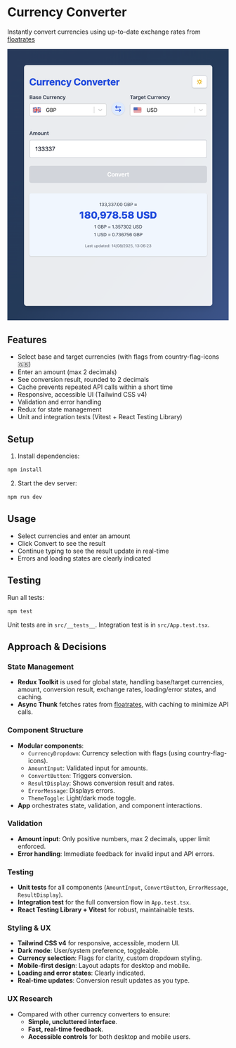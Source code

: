 
# Currency Converter

Instantly convert currencies using up-to-date exchange rates from [floatrates](http://floatrates.com)

![Screenshot](assets/screenshot.png)

## Features
- Select base and target currencies (with flags from country-flag-icons 🇬🇧)
- Enter an amount (max 2 decimals)
- See conversion result, rounded to 2 decimals
- Cache prevents repeated API calls within a short time
- Responsive, accessible UI (Tailwind CSS v4)
- Validation and error handling
- Redux for state management
- Unit and integration tests (Vitest + React Testing Library)

## Setup
1. Install dependencies:
  ```sh
  npm install
  ```
2. Start the dev server:
  ```sh
  npm run dev
  ```

## Usage
- Select currencies and enter an amount
- Click Convert to see the result
- Continue typing to see the result update in real-time
- Errors and loading states are clearly indicated

## Testing
Run all tests:
```sh
npm test
```
Unit tests are in `src/__tests__`. Integration test is in `src/App.test.tsx`.

## Approach & Decisions

### State Management
- **Redux Toolkit** is used for global state, handling base/target currencies, amount, conversion result, exchange rates, loading/error states, and caching.
- **Async Thunk** fetches rates from [floatrates](http://floatrates.com), with caching to minimize API calls.

### Component Structure
- **Modular components**:
  - `CurrencyDropdown`: Currency selection with flags (using country-flag-icons).
  - `AmountInput`: Validated input for amounts.
  - `ConvertButton`: Triggers conversion.
  - `ResultDisplay`: Shows conversion result and rates.
  - `ErrorMessage`: Displays errors.
  - `ThemeToggle`: Light/dark mode toggle.
- **App** orchestrates state, validation, and component interactions.

### Validation
- **Amount input**: Only positive numbers, max 2 decimals, upper limit enforced.
- **Error handling**: Immediate feedback for invalid input and API errors.

### Testing
- **Unit tests** for all components (`AmountInput`, `ConvertButton`, `ErrorMessage`, `ResultDisplay`).
- **Integration test** for the full conversion flow in `App.test.tsx`.
- **React Testing Library + Vitest** for robust, maintainable tests.

### Styling & UX
- **Tailwind CSS v4** for responsive, accessible, modern UI.
- **Dark mode**: User/system preference, toggleable.
- **Currency selection**: Flags for clarity, custom dropdown styling.
- **Mobile-first design**: Layout adapts for desktop and mobile.
- **Loading and error states**: Clearly indicated.
- **Real-time updates**: Conversion result updates as you type.

### UX Research
- Compared with other currency converters to ensure:
  - **Simple, uncluttered interface**.
  - **Fast, real-time feedback**.
  - **Accessible controls** for both desktop and mobile users.